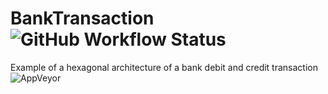 # BankTransaction ![GitHub Workflow Status](https://img.shields.io/github/workflow/status/rabbittrix/BankSistem)
Example of a hexagonal architecture of a bank debit and credit transaction
![AppVeyor]([https://img.shields.io/github/rabbittrix/BankSistem?color=black&label=build&logo=BankSistem&logoColor=green)
